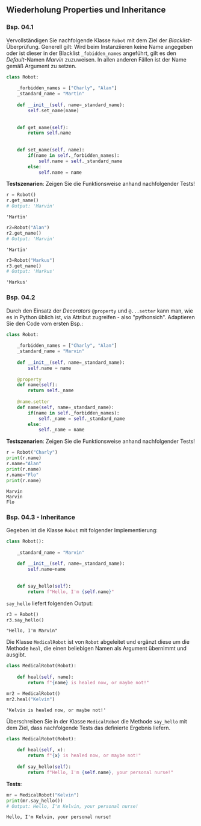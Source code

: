 ## Wiederholung Properties und Inheritance

### Bsp. 04.1
Vervollständigen Sie nachfolgende Klasse `Robot` mit dem Ziel der *Blacklist*-Überprüfung. Generell gilt: Wird beim Instanziieren keine Name angegeben oder ist dieser in der Blacklist `_fobidden_names` angeführt, gilt es den *Default*-Namen *Marvin* zuzuweisen. In allen anderen Fällen ist der Name gemäß Argument zu setzen.    


```python
class Robot:
    
    _forbidden_names = ["Charly", "Alan"]
    _standard_name = "Martin"
    
    def __init__(self, name=_standard_name):
        self.set_name(name)
        
    
    def get_name(self):
        return self.name
    
    
    def set_name(self, name):
        if(name in self._forbidden_names):
            self.name = self._standard_name
        else:
            self.name = name 
```

**Testszenarien**: Zeigen Sie die Funktionsweise anhand nachfolgender Tests!


```python
r = Robot()
r.get_name()
# Output: 'Marvin'
```




    'Martin'




```python
r2=Robot("Alan")
r2.get_name()
# Output: 'Marvin'
```




    'Martin'




```python
r3=Robot("Markus")
r3.get_name()
# Output: 'Markus'
```




    'Markus'



### Bsp. 04.2
Durch den Einsatz der *Decorators* `@property` und `@...setter` kann man, wie es in Python üblich ist, via Attribut zugreifen - also "pythonsich". Adaptieren Sie den Code vom ersten Bsp.:


```python
class Robot:
    
    _forbidden_names = ["Charly", "Alan"]
    _standard_name = "Marvin"
    
    def __init__(self, name=_standard_name):
        self.name = name
        
    @property
    def name(self):
        return self._name
    
    @name.setter
    def name(self, name=_standard_name):
        if(name in self._forbidden_names):
            self._name = self._standard_name
        else:
            self._name = name 
```

**Testszenarien**: Zeigen Sie die Funktionsweise anhand nachfolgender Tests!


```python
r = Robot("Charly")
print(r.name)
r.name="Alan"
print(r.name)
r.name="Flo"
print(r.name)
```

    Marvin
    Marvin
    Flo
    

### Bsp. 04.3 - Inheritance
Gegeben ist die Klasse `Robot` mit folgender Implementierung:


```python
class Robot():
    
    _standard_name = "Marvin"
    
    def __init__(self, name=_standard_name):
        self.name=name
    
    
    def say_hello(self):
        return f"Hello, I'm {self.name}"
```

`say_hello` liefert folgenden Output:


```python
r3 = Robot()
r3.say_hello()
```




    "Hello, I'm Marvin"



Die Klasse `MedicalRobot` ist von `Robot` abgeleitet und ergänzt diese um die Methode `heal`, die einen beliebigen Namen als Argument übernimmt und ausgibt.


```python
class MedicalRobot(Robot):
    
    def heal(self, name):
        return f"{name} is healed now, or maybe not!"
```


```python
mr2 = MedicalRobot()
mr2.heal("Kelvin")
```




    'Kelvin is healed now, or maybe not!'



Überschreiben Sie in der Klasse `MedicalRobot` die Methode `say_hello` mit dem Ziel, dass nachfolgende Tests das definierte Ergebnis liefern.


```python
class MedicalRobot(Robot):
    
    def heal(self, x):
        return f"{x} is healed now, or maybe not!"
    
    def say_hello(self):
        return f"Hello, I'm {self.name}, your personal nurse!"
```

**Tests**:


```python
mr = MedicalRobot("Kelvin")
print(mr.say_hello())
# Output: Hello, I'm Kelvin, your personal nurse!
```

    Hello, I'm Kelvin, your personal nurse!
    
